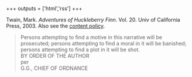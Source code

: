 +++
outputs = ['html','rss']
+++

Twain, Mark. _Adventures of Huckleberry Finn_. Vol. 20. Univ of
California Press, 2003. Also see the [content
policy](/posts/ab-initio/).

> Persons attempting to find a motive in this narrative will be
> prosecuted; persons attempting to find a moral in it will be banished;
> persons attempting to find a plot in it will be shot.  
> BY ORDER OF THE AUTHOR  
> per  
> G.G., CHIEF OF ORDNANCE  
